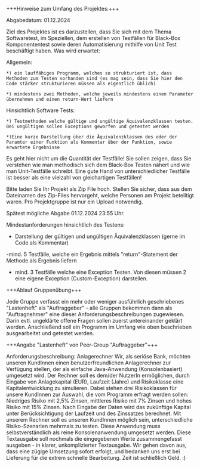 +++Hinweise zum Umfang des Projektes:+++

Abgabedatum: 01.12.2024

Ziel des Projektes ist es darzustellen, dass Sie sich mit dem Thema Softwaretest, im Speziellen, dem erstellen von Testfällen für Black-Box Komponententest sowie deren Automatisierung mithilfe von Unit Test beschäftigt haben. Was wird erwartet:

Allgemein:

    *) ein lauffähiges Programm, welches so strukturiert ist, dass Methoden zum Testen vorhanden sind (es mag sein, dass Sie hier den Code stärker strukturieren müssen als eigentlich üblich)

    *) mindestens zwei Methoden, welche jeweils mindestens einen Parameter übernehmen und einen return-Wert liefern

Hinsichtlich Software Tests:

    *) Testmethoden welche gültige und ungültige Äquivalenzklassen testen. Bei ungültigen sollen Exceptions geworfen und getestet werden
    
    *)Eine kurze Darstellung über die Äquivalenzklassen des oder der Paramter einer Funktion als Kommentar über der Funktion, sowie erwartete Ergebnisse

Es geht hier nicht um die Quantität der Testfälle! Sie sollen zeigen, dass Sie verstehen wie man methodisch sich dem Black-Box Testen nähert und wie man Unit-Testfälle schreibt. Eine gute Hand von unterschiedlicher Testfälle ist besser als eine vielzahl von gleichartigen Testfällen!

Bitte laden Sie Ihr Projekt als Zip File hoch. Stellen Sie sicher, dass aus dem Dateinamen des Zip-Files hervorgeht, welche Personen am Projekt beteiltigt waren. Pro Projektgruppe ist nur ein Upload notwendig.

Spätest mögliche Abgabe 01.12.2024 23:55 Uhr.

Mindestanforderungen hinsichtlich des Testens:

- Darstellung der gültigen und ungültigen Äquivalenzklassen (gerne im Code als Kommentar)

 -mind. 5 Testfälle, welche ein Ergebnis mittels "return"-Statement der Methode als Ergebnis liefern

- mind. 3 Testfälle welche eine Exception Testen. Von diesen müssen 2 eine eigene Exception (Custom-Exception) darstellen.



+++Ablauf Gruppenübung+++

Jede Gruppe verfasst ein mehr oder weniger ausführlich geschriebenes "Lastenheft" als "Auftraggeber" - alle Gruppen bekommen dann als "Auftragnehmer" eine dieser Anforderungsbeschreibungen zugewiesen. Darin evtl. ungeklärte offene Fragen sollen zuerst untereinander geklärt werden.
Anschließend soll ein Programm im Umfang wie oben beschrieben ausgearbeitet und getestet werden.



+++Angabe "Lastenheft" von Peer-Group "Auftraggeber"+++

Anforderungsbeschreibung: Anlagerechner
Wir, als seriöse Bank, möchten unseren KundInnen einen benutzerfreundlichen
Anlagerechner zur Verfügung stellen, der als einfache Java-Anwendung (Konsolenbasiert)
umgesetzt wird. Der Rechner soll es dem/der NutzerIn ermöglichen, durch Eingabe von
Anlagekapital (EUR), Laufzeit (Jahre) und Risikoklasse eine Kapitalentwicklung zu
simulieren. Dabei stehen drei Risikoklassen für unsere KundInnen zur Auswahl, die vom
Programm erfragt werden sollen: Niedriges Risiko mit 2,5% Zinsen, mittleres Risiko mit 7%
Zinsen und hohes Risiko mit 15% Zinsen. Nach Eingabe der Daten wird das zukünftige
Kapital unter Berücksichtigung der Laufzeit und des Zinssatzes berechnet.
Mit unserem Rechner soll es unseren KundInnen möglich sein, unterschiedliche
Risiko-Szenarien mehrmals zu testen. Diese Anwendung muss selbstverständlich als reine
Konsolenanwendung umgesetzt werden. Diese Textausgabe soll nochmals die eingegebenen
Werte zusammengefasst ausgeben - in klarer, unkomplizierter Textausgabe. Wir gehen
davon aus, dass eine zügige Umsetzung sofort erfolgt, und bedanken uns erst bei Lieferung
für die extrem schnelle Bearbeitung. Zeit ist schließlich Geld. :)
